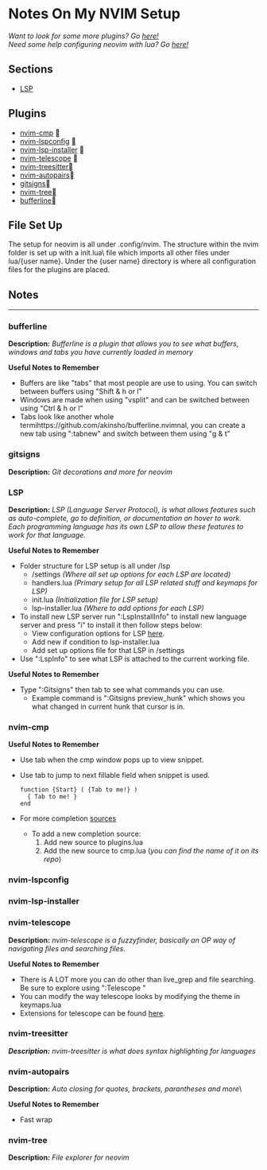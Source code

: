 # Notes On My NVIM Setup

*Want to look for some more plugins? Go [here!](https://github.com/rockerBOO/awesome-neovim)*\
*Need some help configuring neovim with lua? Go [here!](https://github.com/nanotee/nvim-lua-guide)*

## Sections

- [LSP](#lsp)

## Plugins
- [nvim-cmp](#nvim-cmp) [](https://github.com/hrsh7th/nvim-cmp)
- [nvim-lspconfig](#nvim-lspconfig) [](https://github.com/neovim/nvim-lspconfig)
- [nvim-lsp-installer](#nvim-lsp-installer) [](https://github.com/williamboman/nvim-lsp-installer)
- [nvim-telescope](#nvim-telescope) [](https://github.com/nvim-telescope/telescope.nvim)
- [nvim-treesitter](#nvim-treesitter)[](https://github.com/nvim-treesitter/nvim-treesitter)
- [nvim-autopairs](#nvim-autopairs)[](https://github.com/windwp/nvim-autopairs)
- [gitsigns](#gitsigns)[](https://github.com/lewis6991/gitsigns.nvim)
- [nvim-tree](#nvim-tree)[](https://github.com/kyazdani42/nvim-tree.lua)
- [bufferline](#bufferline)[](https://github.com/akinsho/bufferline.nvim)
  
## File Set Up
The setup for neovim is all under .config/nvim. The structure within the nvim folder is set up with a init.lua\ 
file which imports all other files under lua/{user name}. Under the {user name} directory is where all configuration\
files for the plugins are placed.

## Notes
---
### bufferline
**Description:**
*Bufferline is a plugin that allows you to see what buffers, windows and tabs you have currently loaded in memory*


**Useful Notes to Remember**  
- Buffers are like "tabs" that most people are use to using. You can switch between buffers using "Shift & h or l" 
- Windows are made when using "vsplit" and can be switched between using "Ctrl & h or l"
- Tabs look like another whole termihttps://github.com/akinsho/bufferline.nvimnal, you can create a new tab using ":tabnew" and switch between them using "g & t" 

### gitsigns
**Description:**
*Git decorations and more for neovim*

### LSP
**Description:**
*LSP (Language Server Protocol), is what allows features such as auto-complete, go to definition, or documentation on hover to work. Each programming language has its own LSP to allow these features to work for that language.*

**Useful Notes to Remember**  
- Folder structure for LSP setup is all under /lsp
  - /settings *(Where all set up options for each LSP are located)*
  - handlers.lua *(Primary setup for all LSP related stuff and keymaps for LSP)*
  - init.lua *(Initialization file for LSP setup)*
  - lsp-installer.lua *(Where to add options for each LSP)*
- To install new LSP server run ":LspInstallInfo" to install new language server and press "i" to install it then follow steps below:
  - View configuration options for LSP [here](https://github.com/neovim/nvim-lspconfig/blob/master/doc/server_configurations.md).
  - Add new if condition to lsp-installer.lua
  - Add set up options file for that LSP in /settings
- Use ":LspInfo" to see what LSP is attached to the current working file.


**Useful Notes to Remember**
- Type ":Gitsigns" then tab to see what commands you can use.
  - Example command is ":Gitsigns preview_hunk" which shows you what changed in current hunk that cursor is in.

### nvim-cmp
**Useful Notes to Remember**
- Use tab when the cmp window pops up to view snippet.
- Use tab to jump to next fillable field when snippet is used.

  ```
  function {Start} ( {Tab to me!} )
    { Tab to me! }
  end
  ```

- For more completion [sources](https://github.com/hrsh7th/nvim-cmp/wiki/List-of-sources)
  - To add a new completion source:
    1. Add new source to plugins.lua
    2. Add the new source to cmp.lua (*you can find the name of it on its repo*)

### nvim-lspconfig

### nvim-lsp-installer

### nvim-telescope
**Description:**
*nvim-telescope is a fuzzyfinder, basically an OP way of navigating files and searching files.*

**Useful Notes to Remember**
- There is A LOT more you can do other than live_grep and file searching. Be sure to explore using ":Telescope <tab>"
- You can modify the way telescope looks by modifying the theme in keymaps.lua
- Extensions for telescope can be found [here](https://github.com/nvim-telescope/telescope.nvim/wiki/Extensions).

### nvim-treesitter
***Description:***
*nvim-treesitter is what does syntax highlighting for languages*

### nvim-autopairs
**Description:**
*Auto closing for quotes, brackets, parantheses and more*\

**Useful Notes to Remember**
- Fast wrap

### nvim-tree
**Description:**
*File explorer for neovim*





